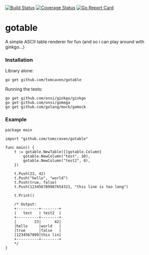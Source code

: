 [![Build Status](https://travis-ci.org/tomcraven/gotable.svg?branch=master)](https://travis-ci.org/tomcraven/gotable)
[![Coverage Status](https://coveralls.io/repos/tomcraven/gotable/badge.svg?branch=master&service=github)](https://coveralls.io/github/tomcraven/gotable?branch=master)
[![Go Report Card](https://goreportcard.com/badge/github.com/tomcraven/gotable)](https://goreportcard.com/report/github.com/tomcraven/gotable)
# gotable

A simple ASCII table renderer for fun (and so i can play around with ginkgo...)

### Installation

Library alone:

```
go get github.com/tomcaven/gotable
```

Running the tests:

```
go get github.com/onsi/ginkgo/ginkgo
go get github.com/onsi/gomega
go get github.com/golang/mock/gomock
```

### Example

```
package main

import "github.com/tomcraven/gotable"

func main() {
	t := gotable.NewTable([]gotable.Column{
		gotable.NewColumn("test", 10),
		gotable.NewColumn("test2", 8),
	})

	t.Push(23, 42)
	t.Push("hello", "world")
	t.Push(true, false)
	t.Push(123456789987654321, "this line is too long")

	t.Print()

	/* Output:
	+----------+--------+
	|   test   | test2  |
	+----------+--------+
	|        23|      42|
	|hello     |world   |
	|true      |false   |
	|1234567899|this lin|
	+----------+--------+
	*/
}
```
